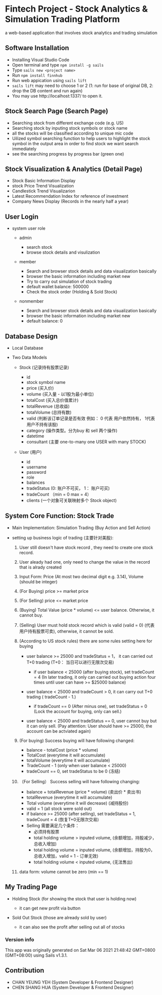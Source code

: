 # Fintech Project - Stock Analytics & Simulation Trading Platform

a web-based application that involves stock analytics and trading simulation


## Software Installation

+ Installing Visual Studio Code
+ Open terminal and type `npm install -g sails`
+ Type `sails new <project name>` 
+ Run `npm install finnhub`
+ Run web appication using `sails lift`
+ `sails lift` may need to choose 1 or 2 (1: run for base of original DB, 2: drop the DB content and run again)
+ You may use http://localhost:1337/ to open it.

## Stock Search Page (Search Page)

+ Searching stock from different exchange code (e.g. US)
+ Searching stock by inputing stock symbols or stock name
+ all the stocks will be classified according to unique mic code
+ Uilized symbol searching function to help users to highlight the stock symbol in the output area in order to find stock we want search immediately
+ see the searching progress by progress bar (green one)

## Stock Visualization & Analytics (Detail Page)

+ Stock Basic Information Display
+ stock Price Trend Visualization
+ Candlestick Trend Visualizarion 
+ Latest Recommendation Index for reference of investment 
+ Company News Display (Records in the nearly half a year) 

## User Login 

+ system user role
    - admin

        - search stock
        - browse stock details and visulization

    - member 
    
        -  Search and browser stock details and data visualization basically
        - browser the basic information including market new
        - Try to carry out simulation of stock trading 
        - default wallet balance: 500000
        - Check the stock order (Holding & Sold Stock)

    - nonmember

        - Search and browser stock details and data visualization basically
        - browser the basic information including market new
        - default balance: 0

## Database Design

- Local Database
- Two Data Models

    - Stock (记录持有股票记录)

        - id
        - stock symbol name
        - price (买入价)
        - volume (买入量 - 以1股为最小单位)
        - totalCost (买入总价值累计)
        - totalRevenue (总收益)
        - totalVolume (总持有数)
        - valid (判断该订单记录是否有效 例如： 0 代表 用户依然持有， 1代表用户不持有该股)
        - category (操作类型。分为buy 和 sell 两个操作)
        - datetime 
        - consultant (主要 one-to-many one USER with many STOCK)

    - User (用户)

        - id
        - username
        - password
        - role
        - balances
        - tradeStatus (0: 账户不可买， 1： 账户可买)
        - tradeCount （min = 0 max = 4）
        - clients  (一个对象可关联映射多个 Stock object)

## System Core Function: Stock Trade

- Main Implementation: Simulation Trading (Buy Action and Sell Action)


- setting up business logic of trading (主要针对美股): 


    1. User still doesn't have stock record , they need to create one stock record.

    2. User aleady had one, only need to change the value in the record that is alrady created

    3. Input Form: Price (At most two decimal digit e.g. 3.14), Volume (should be integer)

    4. (For Buying) price >= market price

    5. (For Selling) price <= market price

    6. (Buying) Total Value (price * volume) <= user balance. Otherwise, it cannot buy.

    7. (Selling) User must hold stock record which is valid (valid = 0) (代表用户持有股票可卖), otherwise, it cannot be sold.

    8. (According to US stock rules) there are some rules setting here for buying

        - user balance >= 25000 and tradeStatus = 1， it can carried out T+0 trading (T+0： 当日可以进行无限次交易)
            - if user balance < 25000 (after buying stock), set tradeCount = 4 (In later trading, it only can carried out buying action four times until user can have >= $25000 balance)
            
        - user balance < 25000 and tradeCount > 0, it can carry out T+0 trading ( tradeCount - 1.)
            - if tradeCount == 0 (After minus one), set tradeStatus = 0 (Lock the account for buying, only can sell.)
        
        - user balance < 25000 and tradeStatus == 0, user cannot buy but it can only sell. (Pay attention: User should have >= 25000, the account can be actviated again)

    9. (For buying) Success buying will have following changed:
        - balance - totalCost (price * volume) 
        - TotalCost (everytime it will accumulate)
        - totalVolume (everytime it will accumulate)
        - TradeCount - 1 (only when user balance < 25000)
        - tradeCount == 0, set tradeStatus to be 0 (冻结)
        
    10. （For Selling） Success selling will have following changing:
        - balance + totalRevenue (price * volume) (卖出价 * 卖出书)
        - totalRevenue (everytime it will accumulate)
        - Total volume (everytime it will decrease) (减持股份)
        - valid = 1 (all stock were sold out)
        - if balance >= 25000 (after selling), set tradeStatus = 1, tradeCount = 4 (恢复T+0无限次交易)
        - Selling 需要满足几个条件：
            - 必须持有股票
            - total holding volume > inputed volume, (余额增加，持股减少，总收入增加)
            - total holding volume = inputed volume, (余额增加，持股为0，总收入增加，valid = 1 - 订单无效)
            - total holding volume < inputed volume, (无法售出)

    11. data form: volume cannot be zero (min == 1)


## My Trading Page

+ Holding Stock (for showing the stock that user is holding now)
    - it can get new profit via button

+ Sold Out Stock (those are already sold by user)
    - it can also see the profit after selling out all of stocks


### Version info

This app was originally generated on Sat Mar 06 2021 21:48:42 GMT+0800 (GMT+08:00) using Sails v1.3.1.

## Contribution

+ CHAN YEUNG YEH (System Developer & Frontend Designer)
+ CHEN SHANG HUA (System Developer & Frontend Designer)

<!-- Internally, Sails used [`sails-generate@2.0.0`](https://github.com/balderdashy/sails-generate/tree/v2.0.0/lib/core-generators/new). -->



<!--
Note:  Generators are usually run using the globally-installed `sails` CLI (command-line interface).  This CLI version is _environment-specific_ rather than app-specific, thus over time, as a project's dependencies are upgraded or the project is worked on by different developers on different computers using different versions of Node.js, the Sails dependency in its package.json file may differ from the globally-installed Sails CLI release it was originally generated with.  (Be sure to always check out the relevant [upgrading guides](https://sailsjs.com/upgrading) before upgrading the version of Sails used by your app.  If you're stuck, [get help here](https://sailsjs.com/support).)
-->

